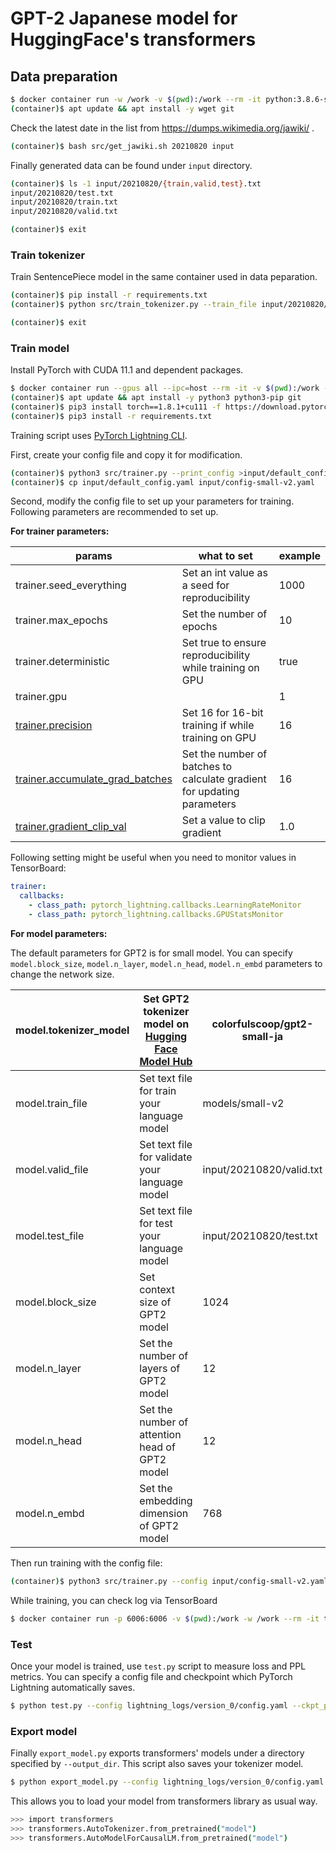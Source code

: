 # GPT-2 Japanese model for HuggingFace's transformers

## Data preparation

```sh
$ docker container run -w /work -v $(pwd):/work --rm -it python:3.8.6-slim-buster bash
(container)$ apt update && apt install -y wget git
```

Check the latest date in the list from https://dumps.wikimedia.org/jawiki/ .

```sh
(container)$ bash src/get_jawiki.sh 20210820 input
```

Finally generated data can be found under `input` directory.

```sh
(container)$ ls -1 input/20210820/{train,valid,test}.txt
input/20210820/test.txt
input/20210820/train.txt
input/20210820/valid.txt
```

```sh
(container)$ exit
```

### Train tokenizer

Train SentencePiece model in the same container used in data peparation.

```sh
(container)$ pip install -r requirements.txt
(container)$ python src/train_tokenizer.py --train_file input/20210820/train.txt --model_dir models/small-v2
```

```sh
(container)$ exit
```

### Train model

Install PyTorch with CUDA 11.1 and dependent packages.

```sh
$ docker container run --gpus all --ipc=host --rm -it -v $(pwd):/work -w /work nvidia/cuda:11.1-devel-ubuntu20.04 bash
(container)$ apt update && apt install -y python3 python3-pip git
(container)$ pip3 install torch==1.8.1+cu111 -f https://download.pytorch.org/whl/torch_stable.html
(container)$ pip3 install -r requirements.txt
```

Training script uses [PyTorch Lightning CLI](https://pytorch-lightning.readthedocs.io/en/latest/common/lightning_cli.html).

First, create your config file and copy it for modification.

```sh
(container)$ python3 src/trainer.py --print_config >input/default_config.yaml
(container)$ cp input/default_config.yaml input/config-small-v2.yaml
```

Second, modify the config file to set up your parameters for training.  Following parameters are recommended to set up.

**For trainer parameters:**

| params | what to set | example |
| --- | --- | --- |
| trainer.seed_everything | Set an int value as a seed for reproducibility | 1000 |
| trainer.max_epochs | Set the number of epochs | 10 |
| trainer.deterministic | Set true to ensure reproducibility while training on GPU | true |
| trainer.gpu | | 1 |
| [trainer.precision](https://pytorch-lightning.readthedocs.io/en/stable/advanced/amp.html) | Set 16 for 16-bit training if while training on GPU | 16 |
| [trainer.accumulate_grad_batches](https://pytorch-lightning.readthedocs.io/en/stable/advanced/training_tricks.html#accumulate-gradients) | Set the number of batches to calculate gradient for updating parameters | 16 |
| [trainer.gradient_clip_val](https://pytorch-lightning.readthedocs.io/en/stable/advanced/training_tricks.html#gradient-clipping) | Set a value to clip gradient | 1.0 |

Following setting might be useful when you need to monitor values in TensorBoard:

```yaml
trainer:
  callbacks:
    - class_path: pytorch_lightning.callbacks.LearningRateMonitor
    - class_path: pytorch_lightning.callbacks.GPUStatsMonitor
```

**For model parameters:**

The default parameters for GPT2 is for small model. You can specify `model.block_size`, `model.n_layer`, `model.n_head`, `model.n_embd` parameters to change the network size.

| model.tokenizer_model | Set GPT2 tokenizer model on [Hugging Face Model Hub](https://huggingface.co/models) | colorfulscoop/gpt2-small-ja |
| --- | --- | --- |
| model.train_file | Set text file for train your language model | models/small-v2
| model.valid_file | Set text file for validate your language model | input/20210820/valid.txt |
| model.test_file | Set text file for test your language model | input/20210820/test.txt |
| model.block_size | Set context size of GPT2 model | 1024 |
| model.n_layer | Set the number of layers of GPT2 model | 12 |
| model.n_head | Set the number of attention head of GPT2 model | 12 |
| model.n_embd | Set the embedding dimension of GPT2 model | 768 |

Then run training with the config file:

```sh
(container)$ python3 src/trainer.py --config input/config-small-v2.yaml
```

While training, you can check log via TensorBoard

```sh
$ docker container run -p 6006:6006 -v $(pwd):/work -w /work --rm -it tensorflow/tensorflow:2.4.1-gpu tensorboard --logdir lightning_logs --host 0.0.0.0
```

### Test

Once your model is trained, use `test.py` script to measure loss and PPL metrics.
You can specify a config file and checkpoint which PyTorch Lightning automatically saves.

```sh
$ python test.py --config lightning_logs/version_0/config.yaml --ckpt_path lightning_logs/version_0/checkpoints/epoch\=2-step\=8.ckpt
```

### Export model

Finally `export_model.py` exports transformers' models under a directory specified by `--output_dir`.
This script also saves your tokenizer model.

```sh
$ python export_model.py --config lightning_logs/version_0/config.yaml --ckpt_path lightning_logs/version_0/checkpoints/epoch\=2-step\=8.ckpt --output_dir model
```

This allows you to load your model from transformers library as usual way.

```sh
>>> import transformers
>>> transformers.AutoTokenizer.from_pretrained("model")
>>> transformers.AutoModelForCausalLM.from_pretrained("model")
```
